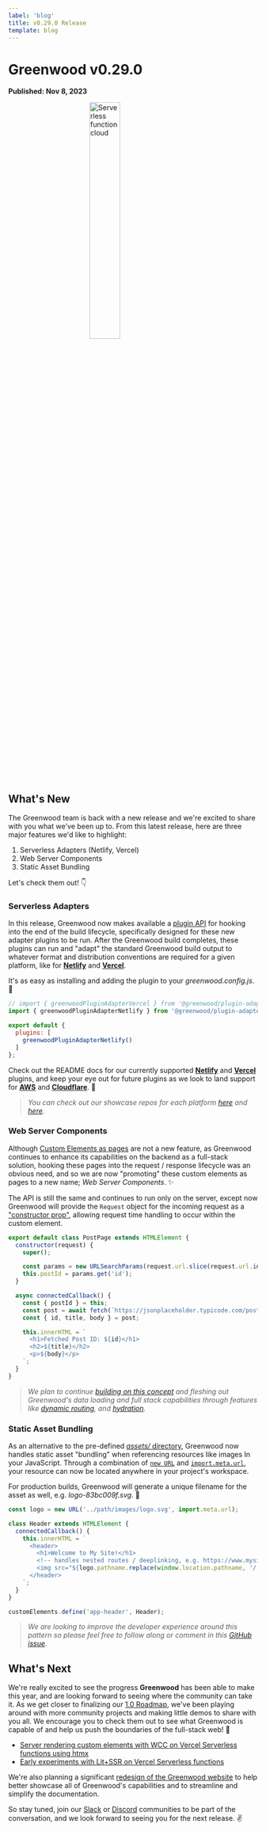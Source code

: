 ```yaml
---
label: 'blog'
title: v0.29.0 Release
template: blog
---
```


# Greenwood v0.29.0

**Published: Nov 8, 2023**

<img src="/assets/serverless.webp" style="display:block; width: 35%; margin: 0 auto;" alt="Serverless function cloud"/>

## What's New

The Greenwood team is back with a new release and we're excited to share with you what we've been up to.  From this latest release, here are three major features we'd like to highlight:

1. Serverless Adapters (Netlify, Vercel)
1. Web Server Components
1. Static Asset Bundling

Let's check them out! 👇

### Serverless Adapters

In this release, Greenwood now makes available a [plugin API](/plugins/adapter/) for hooking into the end of the build lifecycle, specifically designed for these new adapter plugins to be run.  After the Greenwood build completes, these plugins can run and "adapt" the standard Greenwood build output to whatever format and distribution conventions are required for a given platform, like for [**Netlify**](https://www.netlify.com/) and [**Vercel**](https://vercel.com/).

It's as easy as installing and adding the plugin to your _greenwood.config.js_. 🚀
```js
// import { greenwoodPluginAdapterVercel } from '@greenwood/plugin-adapter-vercel';
import { greenwoodPluginAdapterNetlify } from '@greenwood/plugin-adapter-netlify';

export default {
  plugins: [
    greenwoodPluginAdapterNetlify()
  ]
};
```

Check out the README docs for our currently supported [**Netlify**](https://github.com/ProjectEvergreen/greenwood/tree/rmaster/packages/plugin-adapter-netlify) and [**Vercel**](https://github.com/ProjectEvergreen/greenwood/tree/rmaster/packages/plugin-adapter-vercel) plugins, and keep your eye out for future plugins as we look to land support for [**AWS**](https://github.com/ProjectEvergreen/greenwood/issues/1142) and [**Cloudflare**](https://github.com/ProjectEvergreen/greenwood/issues/1143). 👀

> _You can check out our showcase repos for each platform [here](https://github.com/ProjectEvergreen/greenwood-demo-adapter-netlify) and [here](https://github.com/ProjectEvergreen/greenwood-demo-adapter-vercel)._


### Web Server Components

Although [Custom Elements as pages](/blog/release/v0-26-0/#custom-elements-as-pages) are not a new feature, as Greenwood continues to enhance its capabilities on the backend as a full-stack solution, hooking these pages into the request / response lifecycle was an obvious need, and so we are now "promoting" these custom elements as pages to a new name; _Web Server Components_.  ✨

The API is still the same and continues to run only on the server, except now Greenwood will provide the `Request` object for the incoming request as a ["constructor prop"](/docs/server-rendering/#data-loading), allowing request time handling to occur within the custom element.

```js
export default class PostPage extends HTMLElement {
  constructor(request) {
    super();

    const params = new URLSearchParams(request.url.slice(request.url.indexOf('?')));
    this.postId = params.get('id');
  }

  async connectedCallback() {
    const { postId } = this;
    const post = await fetch(`https://jsonplaceholder.typicode.com/posts/${postId}`).then(resp => resp.json());
    const { id, title, body } = post;

    this.innerHTML = `
      <h1>Fetched Post ID: ${id}</h1>
      <h2>${title}</h2>
      <p>${body}</p>
    `;
  }
}
```

> _We plan to continue [building on this concept](https://github.com/ProjectEvergreen/greenwood/issues/1177) and fleshing out Greenwood's data loading and full stack capabilities through features like [dynamic routing](https://github.com/ProjectEvergreen/greenwood/issues/882), and [hydration](https://github.com/ProjectEvergreen/greenwood/issues/880)._


### Static Asset Bundling

As an alternative to the pre-defined [_assets/_ directory](/docs/css-and-images/), Greenwood now handles static asset "bundling" when referencing resources like images In your JavaScript.  Through a combination of [`new URL`](https://developer.mozilla.org/en-US/docs/Web/API/URL) and [`import.meta.url`](https://developer.mozilla.org/en-US/docs/Web/JavaScript/Reference/Operators/import.meta), your resource can now be located anywhere in your project's workspace.

For production builds, Greenwood will generate a unique filename for the asset as well, e.g. _logo-83bc009f.svg_. 💯

```js
const logo = new URL('../path/images/logo.svg', import.meta.url);

class Header extends HTMLElement {
  connectedCallback() {
    this.innerHTML = `
      <header>
        <h1>Welcome to My Site!</h1>
        <!-- handles nested routes / deeplinking, e.g. https://www.mysite.com/some/page/ -->
        <img src="${logo.pathname.replace(window.location.pathname, '/')}" alt="My logo"/>
      </header>
    `;
  }
}

customElements.define('app-header', Header);
```

> _We are looking to improve the developer experience around this pattern so please feel free to follow along or comment in this [GitHub issue](https://github.com/ProjectEvergreen/greenwood/issues/1163)._

## What's Next

We're really excited to see the progress **Greenwood** has been able to make this year, and are looking forward to seeing where the community can take it.  As we get closer to finalizing our [1.0 Roadmap](https://github.com/ProjectEvergreen/greenwood/milestone/3), we've been playing around with more community projects and making little demos to share with you all.  We encourage you to check them out to see what Greenwood is capable of and help us push the boundaries of the full-stack web! 🙌

- [Server rendering custom elements with WCC on Vercel Serverless functions using htmx](https://github.com/thescientist13/greenwood-htmx)
- [Early experiments with Lit+SSR on Vercel Serverless functions](https://github.com/thescientist13/greenwood-demo-adapter-vercel-lit)

We're also planning a significant [redesign of the Greenwood website](https://github.com/ProjectEvergreen/greenwood/issues/978) to help better showcase all of Greenwood's capabilities and to streamline and simplify the documentation.

So stay tuned, join our [Slack](https://join.slack.com/t/thegreenhouseio/shared_invite/enQtMzcyMzE2Mjk1MjgwLTU5YmM1MDJiMTg0ODk4MjA4NzUwNWFmZmMxNDY5MTcwM2I0MjYxN2VhOTEwNDU2YWQwOWQzZmY1YzY4MWRlOGI) or [Discord](https://discord.gg/pFbynPar) communities to be part of the conversation, and we look forward to seeing you for the next release. ✌️